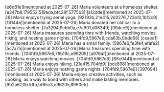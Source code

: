 [e6d81e][mentioned at 2025-07-26] Maria volunteers at a homeless shelter. [e347b8,179552,519ada,bfc28f,5775b3]
[a12dde][mentioned at 2025-07-26] Maria enjoys trying aerial yoga. [92193b,21e415,2d2276,722b12,1bf2c9]
[18144e][mentioned at 2025-07-26] Maria donated her old car to a homeless shelter. [7a3294,9ebb0a,e7a901,d08349]
[09dce9][mentioned at 2025-07-26] Maria treasures spending time with friends, watching movies, hiking, and hosting game nights. [704fd9,5967e6,cda63b,9bdd68]
[ceaec1][mentioned at 2025-07-26] Maria has a small family. [5967e6,fe3fe4,efafe2]
[5c7a7a][mentioned at 2025-07-26] Maria treasures spending time with friends. [704fd9,5967e6,79b19c,e96205]
[a976af][mentioned at 2025-07-26] Maria enjoys watching movies. [704fd9,5967e6]
[68c044][mentioned at 2025-07-26] Maria enjoys hiking. [21e415,704fd9]
[bce898][mentioned at 2025-07-26] Maria enjoys hosting game nights. [704fd9,5967e6]
[397094][mentioned at 2025-07-26] Maria enjoys creative activities, such as cooking, as a way to bond with others and make lasting memories. [9b2a67,0b7dfb,bf65c3,e96205,8960e5]